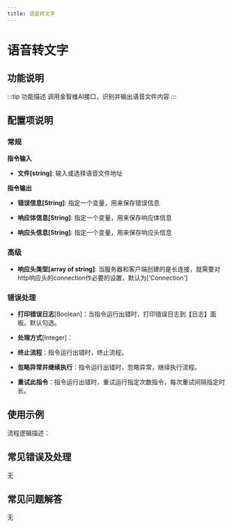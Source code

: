 ```yaml
---
title: 语音转文字
---
```


# 语音转文字

## 功能说明

:::tip 功能描述
调用金智维AI接口，识别并输出语音文件内容
:::

## 配置项说明

### 常规

**指令输入**

- **文件[string]**: 输入或选择语音文件地址


**指令输出**

- **错误信息[String]**: 指定一个变量，用来保存错误信息

- **响应体信息[String]**: 指定一个变量，用来保存响应体信息

- **响应头信息[String]**: 指定一个变量，用来保存响应头信息

### 高级

- **响应头类型[array of string]**: 当服务器和客户端创建的是长连接，就需要对http响应头的connection作必要的设置，默认为['Connection']

### 错误处理

- **打印错误日志**[Boolean]：当指令运行出错时，打印错误日志到【日志】面板。默认勾选。

- **处理方式**[Integer]：

 - **终止流程**：指令运行出错时，终止流程。

 - **忽略异常并继续执行**：指令运行出错时，忽略异常，继续执行流程。

 - **重试此指令**：指令运行出错时，重试运行指定次数指令，每次重试间隔指定时长。

## 使用示例

流程逻辑描述：

## 常见错误及处理

无

## 常见问题解答

无

